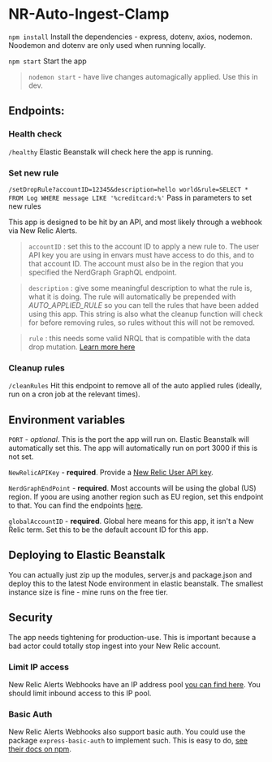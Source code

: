 # NR-Auto-Ingest-Clamp

`npm install`
Install the dependencies - express, dotenv, axios, nodemon. Noodemon and dotenv are only used when running locally.

`npm start`
Start the app

> `nodemon start` - have live changes automagically applied. Use this in dev.

## Endpoints:

### Health check
`/healthy`
Elastic Beanstalk will check here the app is running.

### Set new rule
`/setDropRule?accountID=12345&description=hello world&rule=SELECT * FROM Log WHERE message LIKE '%creditcard:%'`
Pass in parameters to set new rules

This app is designed to be hit by an API, and most likely through a webhook via New Relic Alerts.

> `accountID` : set this to the account ID to apply a new rule to. The user API key you are using in envars must have access to do this, and to that account ID. 
The account must also be in the region that you specified the NerdGraph GraphQL endpoint.

> `description` : give some meaningful description to what the rule is, what it is doing. The rule will automatically be prepended with *AUTO_APPLIED_RULE* 
so you can tell the rules that have been added using this app. This string is also what the cleanup function will check for before removing rules, so rules without
this will not be removed.

> `rule` : this needs some valid NRQL that is compatible with the data drop mutation. [Learn more here](https://docs.newrelic.com/docs/telemetry-data-platform/manage-data/drop-data-using-nerdgraph/#restrictions)

### Cleanup rules
`/cleanRules`
Hit this endpoint to remove all of the auto applied rules (ideally, run on a cron job at the relevant times).

## Environment variables
`PORT` - *optional*. This is the port the app will run on. Elastic Beanstalk will automatically set this. The app will automatically run on port 3000 if this is not set.

`NewRelicAPIKey` - **required**. Provide a [New Relic User API key](https://docs.newrelic.com/docs/apis/intro-apis/new-relic-api-keys/#user-api-key).

`NerdGraphEndPoint` - **required**. Most accounts will be using the global (US) region. If yoou are using another region such as EU region, set this endpoint to that.
You can find the endpoints [here](https://docs.newrelic.com/docs/using-new-relic/welcome-new-relic/get-started/our-eu-us-region-data-centers/#endpoints).

`globalAccountID` - **required**. Global here means for this app, it isn't a New Relic term. Set this to be the default account ID for this app.

## Deploying to Elastic Beanstalk
You can actually just zip up the modules, server.js and package.json and deploy this to the latest Node environment in elastic beanstalk. 
The smallest instance size is fine - mine runs on the free tier.

## Security
The app needs tightening for production-use. This is important because a bad actor could totally stop ingest into your New Relic account.

### Limit IP access
New Relic Alerts Webhooks have an IP address pool [you can find here](https://docs.newrelic.com/docs/using-new-relic/cross-product-functions/install-configure/networks/#webhooks). 
You should limit inbound access to this IP pool.

### Basic Auth
New Relic Alerts Webhooks also support basic auth. You could use the package `express-basic-auth` to implement such. This is easy to do, [see their docs on npm](https://www.npmjs.com/package/express-basic-auth).
